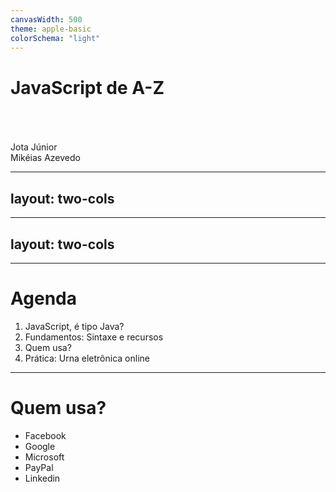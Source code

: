 ```yaml
---
canvasWidth: 500
theme: apple-basic
colorSchema: "light"
---
```


# JavaScript de A-Z

<br>
<br>
<br>
Jota Júnior<br>
Mikéias Azevedo

---
layout: two-cols
---

<template v-slot:default>

<img src="/1661620881842.jpg" class="h-50 rounded shadow" />

</template>
<template v-slot:right>

## Mikéias Azevedo
> CC / UFERSA <br>
> Backend Invillia / IFood
> Desenvolvedor do RAP
> Java, JavaScript, Kotlin

</template>

---
layout: two-cols
---

<template v-slot:default>

<img src="/jota.jpg" class="h-40 rounded shadow" />

</template>
<template v-slot:right>

## Jota Júnior
> CC / UFERSA <br>
> FCamara / Dr Consulta
> Take Blip
> C#, JavaScript, Java
> email

</template>

--- 

# Agenda

1. JavaScript, é tipo Java?
2. Fundamentos: Sintaxe e recursos
3. Quem usa?
4. Prática: Urna eletrônica online

---

# Quem usa?

- Facebook
- Google
- Microsoft
- PayPal
- Linkedin
